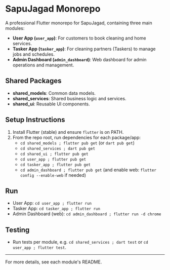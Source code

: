 # SapuJagad Monorepo

A professional Flutter monorepo for SapuJagad, containing three main modules:

- **User App (`user_app`)**: For customers to book cleaning and home services.
- **Tasker App (`tasker_app`)**: For cleaning partners (Taskers) to manage jobs and schedules.
- **Admin Dashboard (`admin_dashboard`)**: Web dashboard for admin operations and management.

## Shared Packages
- **shared_models**: Common data models.
- **shared_services**: Shared business logic and services.
- **shared_ui**: Reusable UI components.

## Setup Instructions

1. Install Flutter (stable) and ensure `flutter` is on PATH.
2. From the repo root, run dependencies for each package/app:
   - `cd shared_models ; flutter pub get` (or `dart pub get`)
   - `cd shared_services ; dart pub get`
   - `cd shared_ui ; flutter pub get`
   - `cd user_app ; flutter pub get`
   - `cd tasker_app ; flutter pub get`
   - `cd admin_dashboard ; flutter pub get` (and enable web: `flutter config --enable-web` if needed)

## Run
- User App: `cd user_app ; flutter run`
- Tasker App: `cd tasker_app ; flutter run`
- Admin Dashboard (web): `cd admin_dashboard ; flutter run -d chrome`

## Testing
- Run tests per module, e.g. `cd shared_services ; dart test` or `cd user_app ; flutter test`.

---

For more details, see each module's README.

